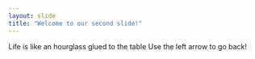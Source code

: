 ```yaml
---
layout: slide
title: "Welcome to our second slide!"
---
```

Life is like an hourglass glued to the table 
Use the left arrow to go back!

